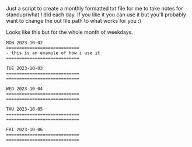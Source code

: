 Just a script to create a monthly formatted txt file for me to take notes for standup/what I did each day. If you like it you can use it but you'll probably want to change the out file path to what works for you :)

Looks like this but for the whole month of weekdays.

```
MON 2023-10-02
============================
- this is an example of how i use it
============================

TUE 2023-10-03
============================
============================

WED 2023-10-04
============================
============================

THU 2023-10-05
============================
============================

FRI 2023-10-06
============================
============================
```
